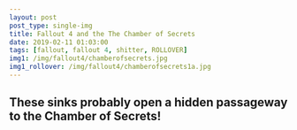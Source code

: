 ```yaml
---
layout: post
post_type: single-img
title: Fallout 4 and the The Chamber of Secrets
date: 2019-02-11 01:03:00
tags: [fallout, fallout 4, shitter, ROLLOVER]
img1: /img/fallout4/chamberofsecrets.jpg
img1_rollover: /img/fallout4/chamberofsecrets1a.jpg
---
```

## These sinks probably open a hidden passageway to the Chamber of Secrets!
